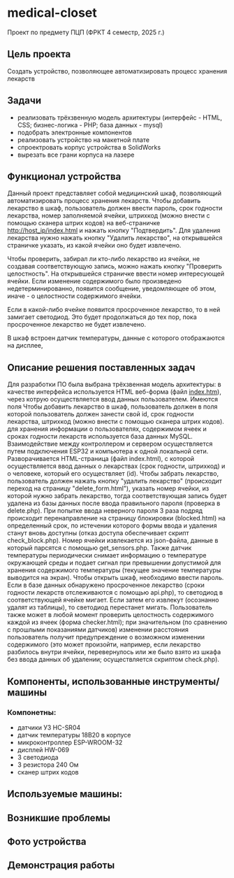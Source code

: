 # medical-closet
Проект по предмету ПЦП (ФРКТ 4 семестр, 2025 г.)
## Цель проекта
Создать устройство, позволяющее автоматизировать процесс хранения лекарств
## Задачи
* реализовать трёхзвенную модель архитектуры (интерфейс - HTML, CSS; бизнес-логика - PHP; база данных - mysql) 
* подобрать электронные компонентов
* реализовать устройство на макетной плате
* спроектровать корпус устройства в SolidWorks
* вырезать все грани корпуса на лазере
## Функционал устройства
Данный проект представляет собой медицинский шкаф, позволяющий автоматизировать процесс хранения лекарств. Чтобы добавить лекарство в шкаф, пользователь должен ввести пароль, срок годности лекарства, номер заполняемой ячейки, штрихкод (можно внести с помощью сканера штрих кодов) на веб-страничке <ins> http://host_ip/index.html</ins> и нажать кнопку "Подтвердить". Для удаления лекарства нужно нажать кнопку "Удалить лекарство", на открывшейся страничке указать, из какой ячейки оно будет извлечено.

Чтобы проверить, забирал ли кто-либо лекарство из ячейки, не создавая соответствующую запись, можно нажать кнопку "Проверить целостность". На открывшейся страничке ввести номер интересующей ячейки. Если изменение содержимого было произведено недетерминированно, появится сообщение, уведомляющее об этом, иначе - о целостности содержимого ячейки.  

Если в какой-либо ячейке появится просроченное лекарство, то в ней замигает светодиод. Это будет продолжаться до тех пор, пока просроченное лекарство не будет извлечено.

В шкаф встроен датчик температуры, данные с которого отображаются на дисплее,   
## Описание решения поставленных задач
Для разработки ПО была выбрана трёхзвенная модель архитектуры: в качестве  интерфейса используется HTML веб-форма (файл [index.htm](https://github.com/qpq11/medical-closet/blob/main/index.html)), через котрую осуществляется ввод данных пользователем. Имеются поля  Чтобы добавить лекарство в шкаф, пользователь должен в поля которой пользователь должен занести свой id, срок годности лекарства, штрихкод (можно внести с помощью сканера штрих кодов). для хранения информации о пользователях, содержимом ячеек и сроках годности лекарств используется база данных MySQL. Взаимодействие  между контроллером и сервером осуществляется путем подключения ESP32 и компьютера к одной локальной сети. Разворачивается HTML-страница (файл index.html), с которой осуществляется ввод данных о лекарствах (срок годности, штрихкод) и о человеке, который его осуществляет (id). Чтобы забрать лекарство, пользователь должен нажать кнопку "удалить лекарство" (происходит переход на страницу "delete_form.html"), указать номер ячейки, из которой нужно забрать лекарство, тогда соответствующая запись будет удалена из базы данных после ввода правильного пароля (проверка в delete.php). При попытке ввода неверного пароля 3 раза подряд происходит перенаправление на страницу блокировки (blocked.html) на определенный срок, по истечении которого формы ввода и удаления станут вновь доступны (отказ доступа обеспечивает скрипт check_block.php). Номер ячейки извлекается из json-файла, данные в который парсятся с помощью get_sensors.php. Также датчик температуры периодически снимает информацию о температуре окружающей среды и подает сигнал при превышении допустимой для хранения содержимого температуры (текущее значение температуры выводится на экран). Чтобы открыть шкаф, необходимо ввести пароль. Если в базе данных обнаружено просроченное лекарство (сроки годности лекарств отслеживаются с помощью api.php), то светодиод в соответствующей ячейке мигает. Если затем его извлекут (осознанно удалят из таблицы), то светодиод перестанет мигать. Пользователь также может в любой момент проверить целостность содержимого каждой из ячеек (форма checker.html); при значительном (по сравнению с прошлыми показаниями датчиков) изменении расстояния пользователь получит предупреждение о возможном изменении содержимого (это может произойти, например, если лекарство разбилось внутри ячейки, перевернулось или же было взято из шкафа без ввода данных об удалении; осуществляется скриптом check.php).

## Компоненты, использованные инструменты/машины
### Компонетны:
* датчики УЗ HC-SR04
* датчик температуры 18B20 в корпусе
* микроконтроллер ESP-WROOM-32
* дисплей HW-069
* 3 светодиода
* 3 резистора 240 Ом
* сканер штрих кодов
## Используемые машины:

## Возникшие проблемы

## Фото устройства

## Демонстрация работы

